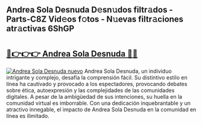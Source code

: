 ## Andrea Sola Desnuda D𝚎sn𝚞dos filtr𝚊dos - Parts-C8Z Vid𝚎os f𝚘tos - N𝚞evas filtr𝚊ciones atr𝚊ctivas 6ShGP

# <h2><a href="http://mb67izf.tromn.icu/?c=Andrea+Sola+Desnuda">🔗👉👉👉 Andrea Sola Desnuda 🔗🔗</a></h2>

[![Andrea Sola Desnuda nuevo](https://i.imgur.com/pEAQMta.gif)](http://mb67izf.tromn.icu/?c=Andrea+Sola+Desnuda)
Andrea Sola Desnuda, un individuo intrigante y complejo, desafía la comprensión fácil. Su distintivo estilo en línea ha cautivado y provocado a los espectadores, provocando debates sobre ética, autoexpresión y las complejidades de las comunidades digitales. A pesar de la ambigüedad de sus intenciones, su huella en la comunidad virtual es imborrable. Con una dedicación inquebrantable y un atractivo innegable, el impacto de Andrea Sola Desnuda en la comunidad en línea es ilimitado.
